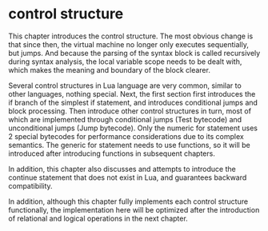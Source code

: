 # control structure

This chapter introduces the control structure. The most obvious change is that since then, the virtual machine no longer only executes sequentially, but jumps. And because the parsing of the syntax block is called recursively during syntax analysis, the local variable scope needs to be dealt with, which makes the meaning and boundary of the block clearer.

Several control structures in Lua language are very common, similar to other languages, nothing special. Next, the first section first introduces the if branch of the simplest if statement, and introduces conditional jumps and block processing. Then introduce other control structures in turn, most of which are implemented through conditional jumps (Test bytecode) and unconditional jumps (Jump bytecode). Only the numeric for statement uses 2 special bytecodes for performance considerations due to its complex semantics. The generic for statement needs to use functions, so it will be introduced after introducing functions in subsequent chapters.

In addition, this chapter also discusses and attempts to introduce the continue statement that does not exist in Lua, and guarantees backward compatibility.

In addition, although this chapter fully implements each control structure functionally, the implementation here will be optimized after the introduction of relational and logical operations in the next chapter.